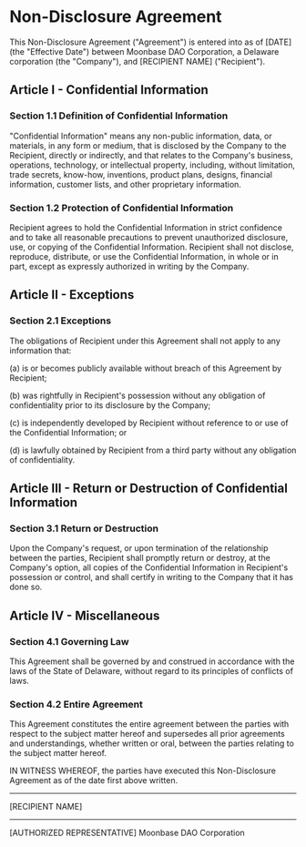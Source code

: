 # Non-Disclosure Agreement

This Non-Disclosure Agreement ("Agreement") is entered into as of [DATE] (the "Effective Date") between Moonbase DAO Corporation, a Delaware corporation (the "Company"), and [RECIPIENT NAME] ("Recipient").

## Article I - Confidential Information

### Section 1.1 Definition of Confidential Information

"Confidential Information" means any non-public information, data, or materials, in any form or medium, that is disclosed by the Company to the Recipient, directly or indirectly, and that relates to the Company's business, operations, technology, or intellectual property, including, without limitation, trade secrets, know-how, inventions, product plans, designs, financial information, customer lists, and other proprietary information.

### Section 1.2 Protection of Confidential Information

Recipient agrees to hold the Confidential Information in strict confidence and to take all reasonable precautions to prevent unauthorized disclosure, use, or copying of the Confidential Information. Recipient shall not disclose, reproduce, distribute, or use the Confidential Information, in whole or in part, except as expressly authorized in writing by the Company.

## Article II - Exceptions

### Section 2.1 Exceptions

The obligations of Recipient under this Agreement shall not apply to any information that:

(a) is or becomes publicly available without breach of this Agreement by Recipient;

(b) was rightfully in Recipient's possession without any obligation of confidentiality prior to its disclosure by the Company;

(c) is independently developed by Recipient without reference to or use of the Confidential Information; or

(d) is lawfully obtained by Recipient from a third party without any obligation of confidentiality.

## Article III - Return or Destruction of Confidential Information

### Section 3.1 Return or Destruction

Upon the Company's request, or upon termination of the relationship between the parties, Recipient shall promptly return or destroy, at the Company's option, all copies of the Confidential Information in Recipient's possession or control, and shall certify in writing to the Company that it has done so.

## Article IV - Miscellaneous

### Section 4.1 Governing Law

This Agreement shall be governed by and construed in accordance with the laws of the State of Delaware, without regard to its principles of conflicts of laws.

### Section 4.2 Entire Agreement

This Agreement constitutes the entire agreement between the parties with respect to the subject matter hereof and supersedes all prior agreements and understandings, whether written or oral, between the parties relating to the subject matter hereof.

IN WITNESS WHEREOF, the parties have executed this Non-Disclosure Agreement as of the date first above written.

____________________________
[RECIPIENT NAME]

____________________________
[AUTHORIZED REPRESENTATIVE]
Moonbase DAO Corporation
